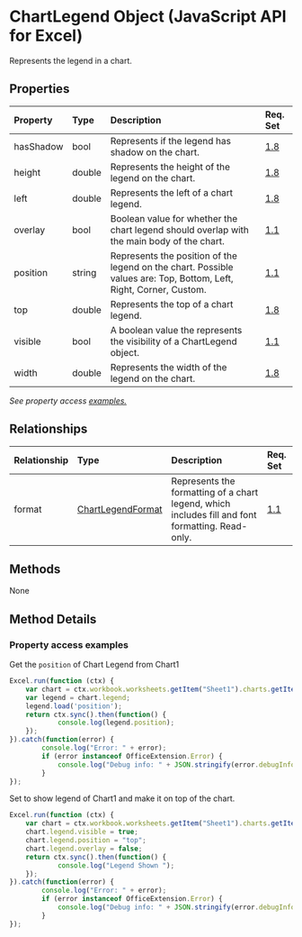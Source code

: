 # ChartLegend Object (JavaScript API for Excel)

Represents the legend in a chart.

## Properties

| Property	   | Type	|Description| Req. Set|
|:---------------|:--------|:----------|:----|
|hasShadow|bool|Represents if the legend has shadow on the chart.|[1.8](../requirement-sets/excel-api-requirement-sets.md)|
|height|double|Represents the height of the legend on the chart.|[1.8](../requirement-sets/excel-api-requirement-sets.md)|
|left|double|Represents the left of a chart legend.|[1.8](../requirement-sets/excel-api-requirement-sets.md)|
|overlay|bool|Boolean value for whether the chart legend should overlap with the main body of the chart.|[1.1](../requirement-sets/excel-api-requirement-sets.md)|
|position|string|Represents the position of the legend on the chart. Possible values are: Top, Bottom, Left, Right, Corner, Custom.|[1.1](../requirement-sets/excel-api-requirement-sets.md)|
|top|double|Represents the top of a chart legend.|[1.8](../requirement-sets/excel-api-requirement-sets.md)|
|visible|bool|A boolean value the represents the visibility of a ChartLegend object.|[1.1](../requirement-sets/excel-api-requirement-sets.md)|
|width|double|Represents the width of the legend on the chart.|[1.8](../requirement-sets/excel-api-requirement-sets.md)|

_See property access [examples.](#property-access-examples)_

## Relationships
| Relationship | Type	|Description| Req. Set|
|:---------------|:--------|:----------|:----|
|format|[ChartLegendFormat](chartlegendformat.md)|Represents the formatting of a chart legend, which includes fill and font formatting. Read-only.|[1.1](../requirement-sets/excel-api-requirement-sets.md)|

## Methods
None


## Method Details

### Property access examples

Get the `position` of Chart Legend from Chart1

```js
Excel.run(function (ctx) { 
	var chart = ctx.workbook.worksheets.getItem("Sheet1").charts.getItem("Chart1");	
	var legend = chart.legend;
	legend.load('position');
	return ctx.sync().then(function() {
			console.log(legend.position);
	});
}).catch(function(error) {
		console.log("Error: " + error);
		if (error instanceof OfficeExtension.Error) {
			console.log("Debug info: " + JSON.stringify(error.debugInfo));
		}
});
```

Set to show legend of Chart1 and make it on top of the chart.

```js
Excel.run(function (ctx) { 
	var chart = ctx.workbook.worksheets.getItem("Sheet1").charts.getItem("Chart1");	
	chart.legend.visible = true;
	chart.legend.position = "top"; 
	chart.legend.overlay = false; 
	return ctx.sync().then(function() {
			console.log("Legend Shown ");
	});
}).catch(function(error) {
		console.log("Error: " + error);
		if (error instanceof OfficeExtension.Error) {
			console.log("Debug info: " + JSON.stringify(error.debugInfo));
		}
});
``` 
